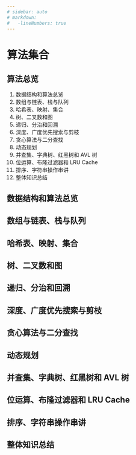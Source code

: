```yaml
---
# sidebar: auto
# markdown:
#   -lineNumbers: true
---
```

# 算法集合
## 算法总览

1. 数据结构和算法总览
1. 数组与链表、栈与队列
1. 哈希表、映射、集合
1. 树、二叉数和图
1. 递归、分治和回溯
1. 深度、广度优先搜索与剪枝
1. 贪心算法与二分查找
1. 动态规划
1. 并查集、字典树、红黑树和 AVL 树
1. 位运算、布隆过滤器和 LRU Cache
1. 排序、字符串操作串讲
1. 整体知识总结

## 数据结构和算法总览
## 数组与链表、栈与队列
## 哈希表、映射、集合
## 树、二叉数和图
## 递归、分治和回溯
## 深度、广度优先搜索与剪枝
## 贪心算法与二分查找
## 动态规划
## 并查集、字典树、红黑树和 AVL 树
## 位运算、布隆过滤器和 LRU Cache
## 排序、字符串操作串讲
## 整体知识总结
